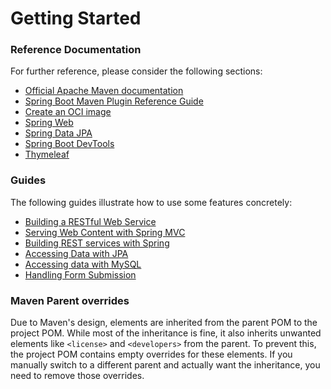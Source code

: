 # Getting Started

### Reference Documentation
For further reference, please consider the following sections:

* [Official Apache Maven documentation](https://maven.apache.org/guides/index.html)
* [Spring Boot Maven Plugin Reference Guide](https://docs.spring.io/spring-boot/3.5.2/maven-plugin)
* [Create an OCI image](https://docs.spring.io/spring-boot/3.5.2/maven-plugin/build-image.html)
* [Spring Web](https://docs.spring.io/spring-boot/3.5.2/reference/web/servlet.html)
* [Spring Data JPA](https://docs.spring.io/spring-boot/3.5.2/reference/data/sql.html#data.sql.jpa-and-spring-data)
* [Spring Boot DevTools](https://docs.spring.io/spring-boot/3.5.2/reference/using/devtools.html)
* [Thymeleaf](https://docs.spring.io/spring-boot/3.5.2/reference/web/servlet.html#web.servlet.spring-mvc.template-engines)

### Guides
The following guides illustrate how to use some features concretely:

* [Building a RESTful Web Service](https://spring.io/guides/gs/rest-service/)
* [Serving Web Content with Spring MVC](https://spring.io/guides/gs/serving-web-content/)
* [Building REST services with Spring](https://spring.io/guides/tutorials/rest/)
* [Accessing Data with JPA](https://spring.io/guides/gs/accessing-data-jpa/)
* [Accessing data with MySQL](https://spring.io/guides/gs/accessing-data-mysql/)
* [Handling Form Submission](https://spring.io/guides/gs/handling-form-submission/)

### Maven Parent overrides

Due to Maven's design, elements are inherited from the parent POM to the project POM.
While most of the inheritance is fine, it also inherits unwanted elements like `<license>` and `<developers>` from the parent.
To prevent this, the project POM contains empty overrides for these elements.
If you manually switch to a different parent and actually want the inheritance, you need to remove those overrides.

